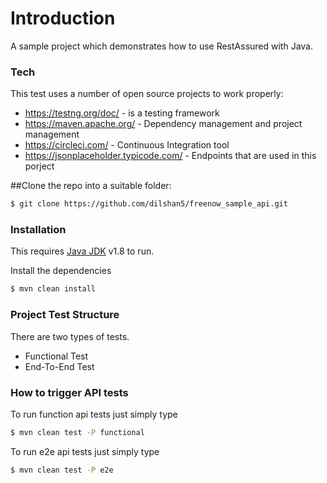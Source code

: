 # Introduction
A sample project which demonstrates how to use RestAssured with Java.

### Tech
This test uses a number of open source projects to work properly:

* https://testng.org/doc/ - is a testing framework
* https://maven.apache.org/ - Dependency management and project management 
* https://circleci.com/ - Continuous Integration tool
* https://jsonplaceholder.typicode.com/ - Endpoints that are used in this porject

##Clone the repo into a suitable folder:
```sh
$ git clone https://github.com/dilshan5/freenow_sample_api.git
```

### Installation
This requires [Java JDK](https://www.oracle.com/java/technologies/javase-downloads.html) v1.8 to run.

Install the dependencies

```sh
$ mvn clean install
```
### Project Test Structure
There are two types of tests.
* Functional Test
* End-To-End Test

### How to trigger API tests
To run function api tests just simply type

```sh
$ mvn clean test -P functional
```

To run e2e api tests just simply type

```sh
$ mvn clean test -P e2e
```